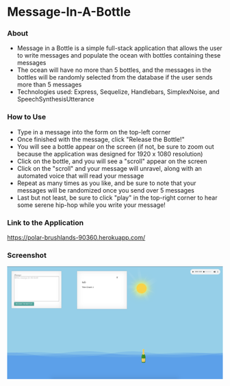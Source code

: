 # Message-In-A-Bottle

### About
* Message in a Bottle is a simple full-stack application that allows the user to write messages and populate the ocean with bottles containing these messages
* The ocean will have no more than 5 bottles, and the messages in the bottles will be randomly selected from the database if the user sends more than 5 messages
* Technologies used: Express, Sequelize, Handlebars, SimplexNoise, and SpeechSynthesisUtterance

### How to Use
* Type in a message into the form on the top-left corner
* Once finished with the message, click "Release the Bottle!"
* You will see a bottle appear on the screen (if not, be sure to zoom out because the application was designed for 1920 x 1080 resolution)
* Click on the bottle, and you will see a "scroll" appear on the screen
* Click on the "scroll" and your message will unravel, along with an automated voice that will read your message
* Repeat as many times as you like, and be sure to note that your messages will be randomized once you send over 5 messages
* Last but not least, be sure to click "play" in the top-right corner to hear some serene hip-hop while you write your message!

### Link to the Application
https://polar-brushlands-90360.herokuapp.com/

### Screenshot

![Message in a Bottle](/public/assets/images/screenshot/screenshot.png?raw=true "Message in a Bottle")